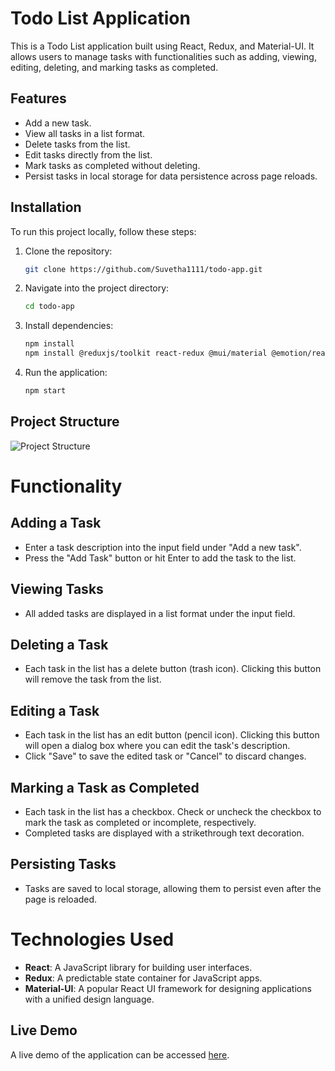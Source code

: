 # Todo List Application

This is a Todo List application built using React, Redux, and Material-UI. It allows users to manage tasks with functionalities such as adding, viewing, editing, deleting, and marking tasks as completed.

## Features

- Add a new task.
- View all tasks in a list format.
- Delete tasks from the list.
- Edit tasks directly from the list.
- Mark tasks as completed without deleting.
- Persist tasks in local storage for data persistence across page reloads.

## Installation

To run this project locally, follow these steps:

1. Clone the repository:

    ```bash
    git clone https://github.com/Suvetha1111/todo-app.git
    ```

2. Navigate into the project directory:

    ```bash
    cd todo-app
    ```

3. Install dependencies:

    ```bash
    npm install
    npm install @reduxjs/toolkit react-redux @mui/material @emotion/react @emotion/styled @mui/icons-material
    ```
4. Run the application:

    ```bash
    npm start
    ```

## Project Structure

![Project Structure](https://res.cloudinary.com/dejvgjqgh/image/upload/v1719997216/project_structure_pqnd4u.png)

# Functionality

## Adding a Task
- Enter a task description into the input field under "Add a new task".
- Press the "Add Task" button or hit Enter to add the task to the list.

## Viewing Tasks
- All added tasks are displayed in a list format under the input field.

## Deleting a Task
- Each task in the list has a delete button (trash icon). Clicking this button will remove the task from the list.

## Editing a Task
- Each task in the list has an edit button (pencil icon). Clicking this button will open a dialog box where you can edit the task's description.
- Click "Save" to save the edited task or "Cancel" to discard changes.

## Marking a Task as Completed
- Each task in the list has a checkbox. Check or uncheck the checkbox to mark the task as completed or incomplete, respectively.
- Completed tasks are displayed with a strikethrough text decoration.

## Persisting Tasks
- Tasks are saved to local storage, allowing them to persist even after the page is reloaded.

# Technologies Used

- **React**: A JavaScript library for building user interfaces.
- **Redux**: A predictable state container for JavaScript apps.
- **Material-UI**: A popular React UI framework for designing applications with a unified design language.


## Live Demo
A live demo of the application can be accessed [here](https://suvetha1111.github.io/todoapp/).
